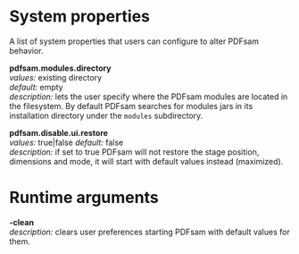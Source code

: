 System properties
=============
A list of system properties that users can configure to alter PDFsam behavior.

**pdfsam.modules.directory**  
*values:* existing directory  
*default:* empty  
*description:* lets the user specify where the PDFsam modules are located in the filesystem. By default PDFsam searches for modules jars in its installation directory under the ```modules``` subdirectory.  


**pdfsam.disable.ui.restore**  
*values:* true|false 
*default:* false  
*description:* if set to true PDFsam will not restore the stage position, dimensions and mode, it will start with default values instead (maximized).  

Runtime arguments
=============
**-clean**  
*description:* clears user preferences starting PDFsam with default values for them. 
